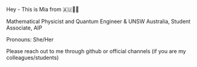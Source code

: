 
Hey - This is Mia from 🇦🇺🏳️‍⚧️

Mathematical Physicist and Quantum Engineer & UNSW Australia, 
Student Associate, AIP 

Pronouns: She/Her

Please reach out to me through github or official channels (if you are my colleagues/students)
